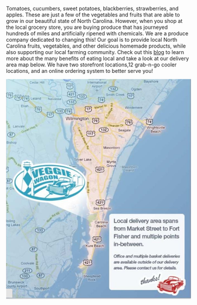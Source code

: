 Tomatoes, cucumbers, sweet potatoes, blackberries, strawberries, and apples. These are just a few of the vegetables and fruits that are able to grow in our beautiful state of North Carolina. However, when you shop at the local grocery store, you are buying produce that has journeyed hundreds of miles and artificially ripened with chemicals. We are a produce company dedicated to changing this! Our goal is to provide local North Carolina fruits, vegetables, and other delicious homemade products, while also supporting our local farming community. Check out this [blog](https://github.com/LanceElyot/veggiewagon/blob/master/text/Joffey%20Farmers%20Markets%20Blog.md) to learn more about the many benefits of eating local and take a look at our delivery area map below. We have two storefront locations,12 grab-n-go cooler locations, and an online ordering system to better serve you!

![Local Delivery Area Map](https://github.com/LanceElyot/veggiewagon/blob/master/Images/Joffey%20Social%20Media%20Post%20Image.JPG?raw=true)



   
